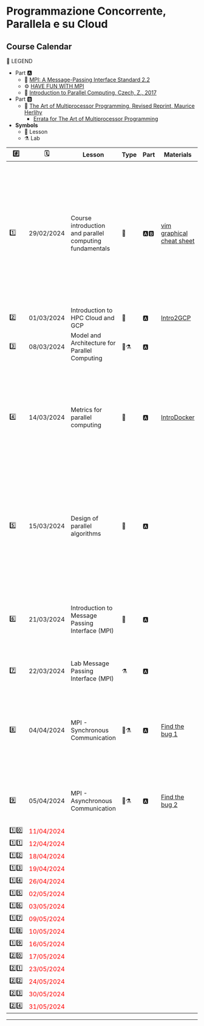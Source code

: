 
# Programmazione Concorrente, Parallela e su Cloud
## Course Calendar

📜 LEGEND
- Part 🅰️
  - 📗 [MPI: A Message-Passing Interface Standard 2.2](https://www.mpi-forum.org/docs/mpi-2.2/mpi22-report.pdf)
  - ⚙️ [HAVE FUN WITH MPI](https://tech.io/playgrounds/47058/have-fun-with-mpi-in-c/lets-start-to-have-fun-with-mpi)
  - 📘 [Introduction to Parallel Computing, Czech, Z., 2017](https://books.google.it/books?id=obDDDQAAQBAJ&printsec=copyright&redir_esc=y#v=onepage&q&f=false)
- Part 🅱️
  - 📕 [The Art of Multiprocessor Programming, Revised Reprint, Maurice Herlihy](https://cs.ipm.ac.ir/asoc2016/Resources/Theartofmulticore.pdf)
    - [Errata for The Art of Multiprocessor Programming](https://github.com/spagnuolocarmine/programmazione-concorrente-parallela-cloud/raw/main/data/errata_tamp_.pdf)
- **Symbols**
  - 📒 Lesson
  - ⚗️ Lab
  
|#️⃣ |🗓️| Lesson | Type | Part| Materials | References | Assignments |
|---|--|-----------|------|-----|-----------|------------|--------------|
|1️⃣| 29/02/2024|Course introduction and parallel computing fundamentals|📒 | 🅰️🅱️| [vim graphical cheat sheet](https://github.com/spagnuolocarmine/programmazione-concorrente-parallela-cloud/raw/main/data/vi-vim-cheat-sheet-dvorak.gif) | 📹 [Mythbusters Demo GPU versus CPU](https://www.youtube.com/watch?v=-P28LKWTzrI&ab_channel=NVIDIA) <br> About 🐧 OS <br>📒 [An Introduction to Linux ](https://cvw.cac.cornell.edu/Linux/) <br>📺 [Linux Tutorial for Beginners: Introduction to Linux Operating System](https://www.youtube.com/watch?v=V1y-mbWM3B8)  <br>📑 [Introduction to Linux, Boston University](https://www.bu.edu/tech/files/2018/05/2018-Summer-Tutorial-Intro-to-Linux.pdf)| 🧑🏻‍🚀 activate Google GCP. You will receive a pdf with instruction on your studenti.unisa.it email. BEFORE beginning of June, 2024.|
|2️⃣ |01/03/2024|Introduction to HPC Cloud and GCP|📒 | 🅰️ | [Intro2GCP](https://github.com/spagnuolocarmine/programmazione-concorrente-parallela-cloud/raw/main/data/1.gcp_an_inaction_introdution.pdf) | | |
|3️⃣ |08/03/2024|Model and Architecture for Parallel Computing|📒⚗️ | 🅰️ | | 📘 Cap. 2 (2.1, 2.2 with no dimostration) | [lab.2 - GCP](labs/lab.2.md)|
|4️⃣ |14/03/2024|Metrics for parallel computing|📒 | 🅰️ | [IntroDocker](https://github.com/spagnuolocarmine/programmazione-concorrente-parallela-cloud/raw/main/data/docker-introduction_in-depth-material.pdf) | 📘 Cap. 3 (3.1, 3.2 with no dimostration) <br> 🐳  Docker resource: <br> - [Docker beginner lab](https://github.com/docker/labs/tree/master/beginner/) <br> - [Get Docker](https://docs.docker.com/get-docker/) <br> - [Documentation](https://docs.docker.com/reference/) (in-depth material) <br> - [gcloud Docker](https://cloud.google.com/sdk/docs/downloads-docker?hl=it) <br> |  |
|5️⃣ |15/03/2024|Design of parallel algorithms|📒 | 🅰️ | | 📘 Cap. 4 (4.1, 4.2, 4.3, 4.4 with no dimostration) <br> [OpenMPI](https://www.open-mpi.org/) <br> 🐳  [Docker Ubuntu OpenMPI](https://hub.docker.com/r/spagnuolocarmine/docker-mpi) <br> 🆚  [code Docker MPI integration](https://gist.github.com/spagnuolocarmine/60a5f8c065f9577c25a6717681bd84d1) <br> 🆘  [Usage Docker environment](https://tech.io/playgrounds/47058/have-fun-with-mpi-in-c/docker-mpi-environment) <br> [Install OpneMPI](https://edu.itp.phys.ethz.ch/hs12/programming_techniques/openmpi.pdf)| [hello_world_mpi.c](https://github.com/spagnuolocarmine/programmazione-concorrente-parallela-cloud/raw/main/data/hello_world_mpi.c) |
|6️⃣ |21/03/2024|Introduction to Message Passing Interface (MPI)|📒 | 🅰️ | |[MPI: A Message-Passing Interface Standard Version 3.1](https://www.mpi-forum.org/docs/mpi-3.1/mpi31-report.pdf)<br> [📖 Have fun with MPI in C:](https://tech.io/playgrounds/47058/have-fun-with-mpi-in-c/lets-start-to-have-fun-with-mpi) <br> [- 📌 Chapter 1 - Introduction](https://tech.io/playgrounds/47058/have-fun-with-mpi-in-c/lets-start-to-have-fun-with-mpi) |  |
| 7️⃣ |22/03/2024| Lab Message Passing Interface (MPI)|⚗️ | 🅰️ | | [🔗 MPI on Cloud VM cluster](https://github.com/spagnuolocarmine/ubuntu-openmpi-openmp) |[lab.3 - MPI.1](labs/lab.3.md) |
| 8️⃣ |04/04/2024| MPI - Synchronous Communication|📒⚗️ | 🅰️ | [Find the bug 1](https://github.com/spagnuolocarmine/programmazione-concorrente-parallela-cloud/raw/main/data/mpi_bug1.c)  | 📖 Have fun with MPI in C: <br> - 📌 [Chapter 2.1 - MPI Memory Model](https://tech.io/playgrounds/47058/have-fun-with-mpi-in-c/mpi-memory-model)<br> - 📌 [Chapter 2.2 - Blocking Communication](https://tech.io/playgrounds/47058/have-fun-with-mpi-in-c/blocking-communication)  <br>- 📌 [Chapter 2.3 - Communication Modes](https://tech.io/playgrounds/47058/have-fun-with-mpi-in-c/communication-modes) |[lab.4 - MPI.2](labs/lab.4.md) |
| 9️⃣ |05/04/2024| MPI - Asynchronous Communication|📒⚗️ | 🅰️ | [Find the bug 2](https://github.com/spagnuolocarmine/programmazione-concorrente-parallela-cloud/raw/main/data/mpi_bug2.c) | 📖 Have fun with MPI in C <br> - 📌 [Chapter 2.4 - Non-Blocking Communication](https://tech.io/playgrounds/47058/have-fun-with-mpi-in-c/non-blocking-communication) | [lab.5 - MPI.3](labs/lab.5.md)|
| 1️⃣0️⃣ | <span style="color:red;">11/04/2024</span>|<!--TITLE--> |<!--LEGEND--> |<!--PART--> |<!--MATERIAL--> |<!--REF--> | <!--LINKS.LABS-->|
| 1️⃣1️⃣ |<span style="color:red;">12/04/2024</span>|<!--TITLE--> |<!--LEGEND--> |<!--PART--> |<!--MATERIAL--> |<!--REF--> | <!--LINKS.LABS-->|
| 1️⃣2️⃣ |<span style="color:red;">18/04/2024</span>|<!--TITLE--> |<!--LEGEND--> |<!--PART--> |<!--MATERIAL--> |<!--REF--> | <!--LINKS.LABS-->|
| 1️⃣3️⃣ |<span style="color:red;">19/04/2024</span>|<!--TITLE--> |<!--LEGEND--> |<!--PART--> |<!--MATERIAL--> |<!--REF--> | <!--LINKS.LABS-->|
| 1️⃣4️⃣ |<span style="color:red;">26/04/2024</span>|<!--TITLE--> |<!--LEGEND--> |<!--PART--> |<!--MATERIAL--> |<!--REF--> | <!--LINKS.LABS-->|
| 1️⃣5️⃣ |<span style="color:red;">02/05/2024</span>|<!--TITLE--> |<!--LEGEND--> |<!--PART--> |<!--MATERIAL--> |<!--REF--> | <!--LINKS.LABS-->|
| 1️⃣6️⃣ |<span style="color:red;">03/05/2024</span>|<!--TITLE--> |<!--LEGEND--> |<!--PART--> |<!--MATERIAL--> |<!--REF--> | <!--LINKS.LABS-->|
| 1️⃣7️⃣ |<span style="color:red;">09/05/2024</span>|<!--TITLE--> |<!--LEGEND--> |<!--PART--> |<!--MATERIAL--> |<!--REF--> | <!--LINKS.LABS-->|
| 1️⃣8️⃣ |<span style="color:red;">10/05/2024</span>|<!--TITLE--> |<!--LEGEND--> |<!--PART--> |<!--MATERIAL--> |<!--REF--> | <!--LINKS.LABS-->|
| 1️⃣9️⃣ |<span style="color:red;">16/05/2024</span>|<!--TITLE--> |<!--LEGEND--> |<!--PART--> |<!--MATERIAL--> |<!--REF--> | <!--LINKS.LABS-->|
| 2️⃣0️⃣ |<span style="color:red;">17/05/2024</span>|<!--TITLE--> |<!--LEGEND--> |<!--PART--> |<!--MATERIAL--> |<!--REF--> | <!--LINKS.LABS-->|
| 2️⃣1️⃣ |<span style="color:red;">23/05/2024</span>|<!--TITLE--> |<!--LEGEND--> |<!--PART--> |<!--MATERIAL--> |<!--REF--> | <!--LINKS.LABS-->|
| 2️⃣2️⃣ |<span style="color:red;">24/05/2024</span>|<!--TITLE--> |<!--LEGEND--> |<!--PART--> |<!--MATERIAL--> |<!--REF--> | <!--LINKS.LABS-->|
| 2️⃣3️⃣ |<span style="color:red;">30/05/2024</span>|<!--TITLE--> |<!--LEGEND--> |<!--PART--> |<!--MATERIAL--> |<!--REF--> | <!--LINKS.LABS-->|
| 2️⃣4️⃣ |<span style="color:red;">31/05/2024</span>|<!--TITLE--> |<!--LEGEND--> |<!--PART--> |<!--MATERIAL--> |<!--REF--> | <!--LINKS.LABS-->|
<!--





//OLD

|Introduzione al cloud computing nel contesto dei sistemi ad alte prestazioni |March 2, 2023    |📒 Lesson                       |PART B, ☁️ GCP                  |                                                                                                                                                                                                                                                    |Course%20Schedule%20e31a7109bee0451d8d2ead747f079537/gcp_an_inaction_introdution.pdf                                                                                    |                                                                                                                                                                                                                                                                                                                                                                                                                                                                                                                                                                          |Carmine Spagnuolo                  |Yes |
|Modelli ed architetture per il calcolo parallelo e distribuito               |March 6, 2023    |📌 Assignment, 📒 Lesson, 🔬 Lab|Fundamental, PART B, ☁️ GCP     |Course%20Schedule%20e31a7109bee0451d8d2ead747f079537/lab-lesson2.pdf                                                                                                                                                                                |Course%20Schedule%20e31a7109bee0451d8d2ead747f079537/vi-vim-cheat-sheet-dvorak.gif                                                                                      |📹 https://www.youtube.com/watch?v=-P28LKWTzrI&ab_channel=NVIDIA  About 🐧 OS - 📒 https://cvw.cac.cornell.edu/Linux/ - 📺 https://www.youtube.com/watch?v=V1y-mbWM3B8 - 📑 https://www.bu.edu/tech/files/2018/05/2018-Summer-Tutorial-Intro-to-Linux.pdf                                                                                                                                                                                                                                                                                                                 |Carmine Spagnuolo                  |Yes |
|Metriche per il calcolo parallelo                                            |March 9, 2022    |📒 Lesson                       |Fundamental, PART B             |                                                                                                                                                                                                                                                    |Course%20Schedule%20e31a7109bee0451d8d2ead747f079537/docker-introduction_in-depth-material.pdf, Course%20Schedule%20e31a7109bee0451d8d2ead747f079537/virtualization.webp|🐳  Docker resource:https://github.com/docker/labs/tree/master/beginner/ - https://docs.docker.com/get-docker/  - https://docs.docker.com/reference/ (in-depth material) - https://cloud.google.com/sdk/docs/downloads-docker                                                                                                                                                                                                                                                                                                                                             |Carmine Spagnuolo                  |Yes |
|Progettazione di algoritmi paralleli                                         |March 13, 2023   |📒 Lesson, 🔬 Lab               |Fundamental, PART B             |                                                                                                                                                                                                                                                    |Course%20Schedule%20e31a7109bee0451d8d2ead747f079537/hello_world_have_fun_with_mpi.c, Course%20Schedule%20e31a7109bee0451d8d2ead747f079537/hello_world.c                |https://www.open-mpi.org/ https://hub.docker.com/r/spagnuolocarmine/docker-mpi 🆚https://gist.github.com/spagnuolocarmine/60a5f8c065f9577c25a6717681bd84d1 🆘  https://tech.io/playgrounds/47058/have-fun-with-mpi-in-c/docker-mpi-environment https://edu.itp.phys.ethz.ch/hs12/programming_techniques/openmpi.pdf                                                                                                                                                                                                                                                       |Carmine Spagnuolo                  |Yes |
|Introduzione a Message Passing Interface (MPI)                               |March 20, 2023   |📒 Lesson, 🔬 Lab               |MPI, PART B                     |                                                                                                                                                                                                                                                    |                                                                                                                                                                        |🔗 https://spagnuolocarmine.github.io/assets/files/pcpc2020/mpi31-report.pdf  📖 http://bit.ly/have-fun-with-mpi-in-c:  - 📌 Chapter 1 - https://tech.io/playgrounds/47058/have-fun-with-mpi-in-c/lets-start-to-have-fun-with-mpi  https://github.com/spagnuolocarmine/ubuntu-openmpi-openmp                                                                                                                                                                                                                                                                              |Carmine Spagnuolo                  |Yes |
|MPI - Comunicazione Sincrona                                                 |March 23, 2023   |📌 Assignment, 🔬 Lab           |MPI, PART B                     |Course%20Schedule%20e31a7109bee0451d8d2ead747f079537/mpi_bug1.c, Course%20Schedule%20e31a7109bee0451d8d2ead747f079537/exercies1.pdf                                                                                                                 |                                                                                                                                                                        |📖 http://bit.ly/have-fun-with-mpi-in-c:  - 📌 Chapter 2.1 - https://tech.io/playgrounds/47058/have-fun-with-mpi-in-c/mpi-memory-model  - 📌 Chapter 2.2 - https://tech.io/playgrounds/47058/have-fun-with-mpi-in-c/blocking-communication - 📌 Chapter 2.3 - https://tech.io/playgrounds/47058/have-fun-with-mpi-in-c/communication-modes                                                                                                                                                                                                                                |Carmine Spagnuolo                  |Yes |
|MPI - Comunicazione Asincrona                                                |March 27, 2023   |📌 Assignment, 📒 Lesson, 🔬 Lab|MPI, PART B                     |Course%20Schedule%20e31a7109bee0451d8d2ead747f079537/mpi_bug2.c, Course%20Schedule%20e31a7109bee0451d8d2ead747f079537/exercies2.pdf                                                                                                                 |                                                                                                                                                                        |📖 http://bit.ly/have-fun-with-mpi-in-c - 📌 Chapter 2.4 - https://tech.io/playgrounds/47058/have-fun-with-mpi-in-c/non-blocking-communication                                                                                                                                                                                                                                                                                                                                                                                                                            |Carmine Spagnuolo                  |Yes |
|MPI -Noncontiguous Data, Derived Datatypes e Lab                             |March 30, 2023   |📌 Assignment, 🔬 Lab           |MPI, PART B, ☁️ GCP             |Course%20Schedule%20e31a7109bee0451d8d2ead747f079537/mpi_latency.c, Course%20Schedule%20e31a7109bee0451d8d2ead747f079537/exercies3.pdf, Course%20Schedule%20e31a7109bee0451d8d2ead747f079537/enccs-github-io-intermediate-mpi-derived-datatypes-.pdf|                                                                                                                                                                        |📖 http://bit.ly/have-fun-with-mpi-in-c 📌 Chapter 3.1 - https://tech.io/playgrounds/47058/have-fun-with-mpi-in-c/communicate-noncontiguous-data 📌 Chapter 3.2 - https://tech.io/playgrounds/47058/have-fun-with-mpi-in-c/derived-datatypes https://github.com/spagnuolocarmine/ubuntu-openmpi-openmp                                                                                                                                                                                                                                                                    |Carmine Spagnuolo                  |Yes |
|MPI - Comunicazione Collettiva                                               |April 3, 2022    |📌 Assignment, 📒 Lesson, 🔬 Lab|MPI, PART B                     |Course%20Schedule%20e31a7109bee0451d8d2ead747f079537/exercies4.pdf                                                                                                                                                                                  |                                                                                                                                                                        |📖 http://bit.ly/have-fun-with-mpi-in-c - 📌 Chapter 3 - https://tech.io/playgrounds/47058/have-fun-with-mpi-in-c/collective-communications-overview                                                                                                                                                                                                                                                                                                                                                                                                                      |Carmine Spagnuolo                  |Yes |
|MPI - Lab e discussione assignments                                          |April 13, 2023   |📌 Assignment, 🔬 Lab           |MPI, PART B                     |Course%20Schedule%20e31a7109bee0451d8d2ead747f079537/exercies5.pdf                                                                                                                                                                                  |                                                                                                                                                                        |                                                                                                                                                                                                                                                                                                                                                                                                                                                                                                                                                                          |Carmine Spagnuolo                  |Yes |
|Presentazione dei progetti e discussioni                                     |April 17, 2023   |📒 Lesson, 🔬 Lab               |MPI, PART B, ☁️ GCP             |                                                                                                                                                                                                                                                    |                                                                                                                                                                        |                                                                                                                                                                                                                                                                                                                                                                                                                                                                                                                                                                          |Carmine Spagnuolo                  |Yes |
|Introduzione alla Concorrenza 1                                              |April 20, 2023   |📒 Lesson                       |Concurrency, PART A             |                                                                                                                                                                                                                                                    |                                                                                                                                                                        |https://www.notion.so/ed940092fb124f19892bd82e6ae62f5a?pvs=21                                                                                                                                                                                                                                                                                                                                                                                                                                                                                                             |Vittorio Scarano, Carmine Spagnuolo|Yes |
|Introduzione alla Concorrenza 2 - Mutua Esclusione 1                         |April 24, 2023   |📒 Lesson                       |Concurrency, PART A             |                                                                                                                                                                                                                                                    |                                                                                                                                                                        |https://www.notion.so/4f66b9f78a1a42f7891496997955b1ac?pvs=21  https://www.notion.so/269a778b23e447cf8773c2213092edd9?pvs=21 1  - LockOne - LockTwo    Errata for The Art of Multiprocessor Programming (https://www.notion.so/Errata-for-The-Art-of-Multiprocessor-Programming-c2ba83d459c340adb105b9b30f122577?pvs=21)                                                                                                                                                                                                                                                  |Vittorio Scarano, Carmine Spagnuolo|Yes |
|Mutua Esclusione 1 - 2                                                       |April 27, 2023   |📒 Lesson                       |Concurrency, PART A             |                                                                                                                                                                                                                                                    |                                                                                                                                                                        |https://www.notion.so/269a778b23e447cf8773c2213092edd9?pvs=21 1  - Peterson - Bakery https://www.notion.so/b9303cff17ae4b81be936be38a6b13f3?pvs=21 - Bounded Timestamps - Lower Bound Number of Location   Errata for The Art of Multiprocessor Programming (https://www.notion.so/Errata-for-The-Art-of-Multiprocessor-Programming-c2ba83d459c340adb105b9b30f122577?pvs=21)                                                                                                                                                                                              |Vittorio Scarano, Carmine Spagnuolo|Yes |
|Oggetti Concorrenti                                                          |May 4, 2023      |📒 Lesson                       |Concurrency, PART A             |                                                                                                                                                                                                                                                    |                                                                                                                                                                        |Cap 3  Errata for The Art of Multiprocessor Programming (https://www.notion.so/Errata-for-The-Art-of-Multiprocessor-Programming-c2ba83d459c340adb105b9b30f122577?pvs=21)                                                                                                                                                                                                                                                                                                                                                                                                  |Vittorio Scarano, Carmine Spagnuolo|Yes |
|Spin Locks                                                                   |May 8, 2023      |📒 Lesson                       |Concurrency, PART A             |                                                                                                                                                                                                                                                    |                                                                                                                                                                        |Cap 7 Argomenti visti a lezione e senza Composite Locks Hierarchical Locks   Errata for The Art of Multiprocessor Programming (https://www.notion.so/Errata-for-The-Art-of-Multiprocessor-Programming-c2ba83d459c340adb105b9b30f122577?pvs=21)                                                                                                                                                                                                                                                                                                                            |Vittorio Scarano, Carmine Spagnuolo|Yes |
|Monitor e Sincronizzazione Bloccante                                         |May 11, 2023     |📒 Lesson                       |Concurrency, PART A             |                                                                                                                                                                                                                                                    |                                                                                                                                                                        |Cap 8   Errata for The Art of Multiprocessor Programming (https://www.notion.so/Errata-for-The-Art-of-Multiprocessor-Programming-c2ba83d459c340adb105b9b30f122577?pvs=21)                                                                                                                                                                                                                                                                                                                                                                                                 |Vittorio Scarano, Carmine Spagnuolo|Yes |
|Liste                                                                        |May 15, 2023     |📒 Lesson                       |Concurrency, PART A             |                                                                                                                                                                                                                                                    |                                                                                                                                                                        |Cap 9  tranne 9.8                                                                                                                                                                                                                                                                                                                                                                                                                                                                                                                                                         |Vittorio Scarano, Carmine Spagnuolo|Yes |
|Liste                                                                        |May 18, 2023     |📒 Lesson                       |Concurrency, PART A             |                                                                                                                                                                                                                                                    |                                                                                                                                                                        |Cap 9 - 9.8                                                                                                                                                                                                                                                                                                                                                                                                                                                                                                                                                               |Vittorio Scarano, Carmine Spagnuolo|Yes |
|Code                                                                         |May 22, 2023     |📒 Lesson                       |Concurrency, PART A             |                                                                                                                                                                                                                                                    |                                                                                                                                                                        |Cap 10                                                                                                                                                                                                                                                                                                                                                                                                                                                                                                                                                                    |Vittorio Scarano, Carmine Spagnuolo|Yes |
|Mutua Esclusione e Oggetti Concorrenti approfondimenti, Laboratorio          |May 25, 2023     |📒 Lesson                       |Concurrency, PART A             |                                                                                                                                                                                                                                                    |                                                                                                                                                                        |Cap 2 - 3                                                                                                                                                                                                                                                                                                                                                                                                                                                                                                                                                                 |Vittorio Scarano, Carmine Spagnuolo|Yes |
|                                                                             |May 29, 2023     |📒 Lesson                       |Concurrency, PART A             |                                                                                                                                                                                                                                                    |                                                                                                                                                                        |                                                                                                                                                                                                                                                                                                                                                                                                                                                                                                                                                                          |Vittorio Scarano, Carmine Spagnuolo|Yes |
|Scalable Parallel Algorithms for Dynamic Updates in Large Scale Networks     |June 1, 2023     |📒 Lesson                       |Concurrency, PART A             |                                                                                                                                                                                                                                                    |                                                                                                                                                                        |                                                                                                                                                                                                                                                                                                                                                                                                                                                                                                                                                                          |Vittorio Scarano, Carmine Spagnuolo|Yes |
-->

---